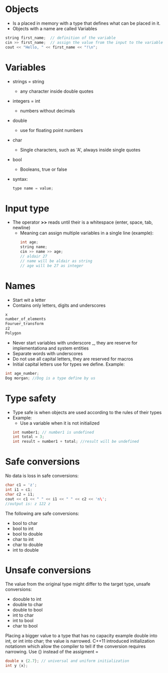 # Objects
- Is a placed in memory with a type that defines what can be placed in it.
- Objects with a name are called Variables
``` cpp
string first_name;  // definition of the variable 
cin >> first_name;  // assign the value from the input to the variable
cout << "Hello, " << first_name << "!\n";
```

# Variables
- strings = string
    - any character inside double quotes
- integers = int
    - numbers without decimals
- double
    - use for floating point numbers
- char
    - Single characters, such as 'A', always inside single quotes
- bool
    -   Booleans, true or false
- syntax:

    ```cpp
    type name = value;
    ```

# Input type
- The operator **>>** reads until their is a whitespace (enter, space, tab, newline)
    - Meaning can assign multiple variables in a single line (example):
        ```cpp
        int age;
        string name;
        cin >> name >> age;
        // aldair 27
        // name will be aldair as string
        // age will be 27 as integer
        ```

# Names
- Start wit a letter
- Contains only letters, digits and underscores
```cpp
x
number_of_elements
Fouruer_transform
z2
Polygon
```
- Never start variables with underscore _, they are reserve for implementationa and system entities
- Separate words with underscores
- Do not use all capital letters, they are reserved for macros
- Initial capital letters use for types we define. Example:
```cpp
int age_number;
Dog morgan; //Dog is a type define by us
```

# Type safety
- Type safe is when objects are used according to the rules of their types
- Example:
    - Use a variable when it is not initialized
    ```cpp
    int number1; // number1 is undefined
    int total = 3;
    int result = number1 + total; //result will be undefined
    ```
# Safe conversions
No data is loss in safe conversions:
```cpp
char c1 = 'z';
int i1 = c1;
char c2 = i1;
cout << c1 << " " << i1 << " " << c2 << 'n\';
//output is: z 122 z
```

The following are safe conversions:
- bool to char
- bool to int
- bool to double
- char to int
- char to double
- int to double

# Unsafe conversions
The value from the original type might differ to the target type, unsafe conversions:
- doouble to int
- double to char
- double to bool
- int to char
- int to bool
- char to bool

Placing a bigger value to a type that has no capacity example double into int, or int into char; the value is narrowed.
C++11 introduced initialization notationm which allow the compiler to tell if the conversion requires narrowing. Use {} instead of the assigment = 
```cpp
double x {2.7}; // universal and uniform initialization
int y {x};
```
